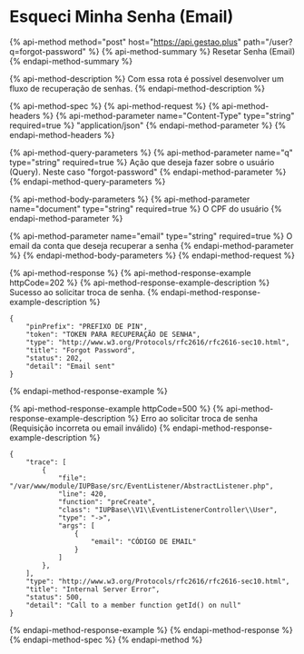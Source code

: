 # Esqueci Minha Senha \(Email\)

{% api-method method="post" host="https://api.gestao.plus" path="/user?q=forgot-password" %}
{% api-method-summary %}
Resetar Senha \(Email\)
{% endapi-method-summary %}

{% api-method-description %}
Com essa rota é possível desenvolver um fluxo de recuperação de senhas.
{% endapi-method-description %}

{% api-method-spec %}
{% api-method-request %}
{% api-method-headers %}
{% api-method-parameter name="Content-Type" type="string" required=true %}
"application/json"
{% endapi-method-parameter %}
{% endapi-method-headers %}

{% api-method-query-parameters %}
{% api-method-parameter name="q" type="string" required=true %}
Ação que deseja fazer sobre o usuário \(Query\). Neste caso "forgot-password"
{% endapi-method-parameter %}
{% endapi-method-query-parameters %}

{% api-method-body-parameters %}
{% api-method-parameter name="document" type="string" required=true %}
O CPF do usuário
{% endapi-method-parameter %}

{% api-method-parameter name="email" type="string" required=true %}
O email da conta que deseja recuperar a senha
{% endapi-method-parameter %}
{% endapi-method-body-parameters %}
{% endapi-method-request %}

{% api-method-response %}
{% api-method-response-example httpCode=202 %}
{% api-method-response-example-description %}
Sucesso ao solicitar troca de senha.
{% endapi-method-response-example-description %}

```text
{
    "pinPrefix": "PREFIXO DE PIN",
    "token": "TOKEN PARA RECUPERAÇÃO DE SENHA",
    "type": "http://www.w3.org/Protocols/rfc2616/rfc2616-sec10.html",
    "title": "Forgot Password",
    "status": 202,
    "detail": "Email sent"
}
```
{% endapi-method-response-example %}

{% api-method-response-example httpCode=500 %}
{% api-method-response-example-description %}
Erro ao solicitar troca de senha \(Requisição incorreta ou email inválido\)
{% endapi-method-response-example-description %}

```text
{
    "trace": [
        {
            "file": "/var/www/module/IUPBase/src/EventListener/AbstractListener.php",
            "line": 420,
            "function": "preCreate",
            "class": "IUPBase\\V1\\EventListenerController\\User",
            "type": "->",
            "args": [
                {
                    "email": "CÓDIGO DE EMAIL"
                }
            ]
        },
    ],
    "type": "http://www.w3.org/Protocols/rfc2616/rfc2616-sec10.html",
    "title": "Internal Server Error",
    "status": 500,
    "detail": "Call to a member function getId() on null"
}
```
{% endapi-method-response-example %}
{% endapi-method-response %}
{% endapi-method-spec %}
{% endapi-method %}

